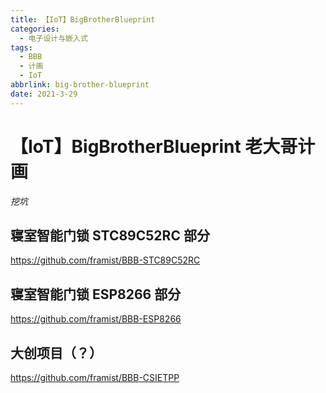 ```yaml
---
title: 【IoT】BigBrotherBlueprint
categories:
  - 电子设计与嵌入式
tags:
  - BBB
  - 计画
  - IoT
abbrlink: big-brother-blueprint
date: 2021-3-29
---
```


# 【IoT】BigBrotherBlueprint 老大哥计画


*挖坑*

## 寝室智能门锁 STC89C52RC 部分

https://github.com/framist/BBB-STC89C52RC

## 寝室智能门锁 ESP8266 部分

https://github.com/framist/BBB-ESP8266

## 大创项目（？）

https://github.com/framist/BBB-CSIETPP